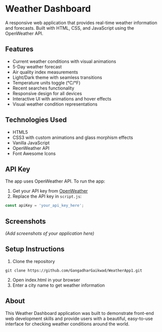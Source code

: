 # Weather Dashboard

A responsive web application that provides real-time weather information and forecasts. Built with HTML, CSS, and JavaScript using the OpenWeather API.

## Features

* Current weather conditions with visual animations
* 5-Day weather forecast
* Air quality index measurements
* Light/Dark theme with seamless transitions
* Temperature units toggle (°C/°F)
* Recent searches functionality
* Responsive design for all devices
* Interactive UI with animations and hover effects
* Visual weather condition representations

## Technologies Used

* HTML5
* CSS3 with custom animations and glass morphism effects
* Vanilla JavaScript
* OpenWeather API
* Font Awesome Icons

## API Key 

The app uses OpenWeather API. To run the app:

1. Get your API key from [OpenWeather](https://openweathermap.org/api)
2. Replace the API key in `script.js`: 
```javascript
const apiKey = 'your_api_key_here';
```

## Screenshots

*(Add screenshots of your application here)*

## Setup Instructions

1. Clone the repository
```
git clone https://github.com/GangadharGaikwad/WeatherApp1.git
```

2. Open index.html in your browser
3. Enter a city name to get weather information

## About

This Weather Dashboard application was built to demonstrate front-end web development skills and provide users with a beautiful, easy-to-use interface for checking weather conditions around the world. 